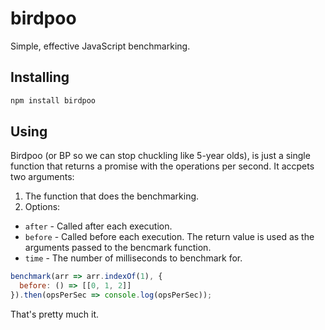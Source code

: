 # birdpoo

Simple, effective JavaScript benchmarking.

## Installing

```sh
npm install birdpoo
```

## Using

Birdpoo (or BP so we can stop chuckling like 5-year olds), is just a single function that returns a promise with the operations per second. It accpets two arguments:

1. The function that does the benchmarking.
2. Options:
  - `after` - Called after each execution.
  - `before` - Called before each execution. The return value is used as the arguments passed to the bencmark function.
  - `time` - The number of milliseconds to benchmark for.

```js
benchmark(arr => arr.indexOf(1), {
  before: () => [[0, 1, 2]]
}).then(opsPerSec => console.log(opsPerSec));
```

That's pretty much it.
